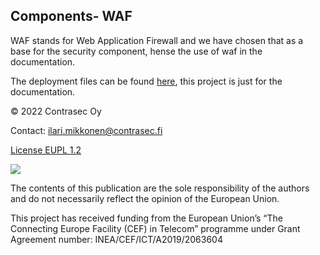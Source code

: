 ## Components- WAF

WAF stands for Web Application Firewall and we have chosen that as a base for the security component, hense the use of waf in the documentation. 

The deployment files can be found [here](https://gitlab.publiccode.solutions/odala-public/loki-stack), this project is just for the documentation.

© 2022 Contrasec Oy

Contact: ilari.mikkonen@contrasec.fi

[License EUPL 1.2](https://eupl.eu/1.2/en/)

![](https://ec.europa.eu/inea/sites/default/files/ceflogos/en_horizontal_cef_logo_2.png)

The contents of this publication are the sole responsibility of the authors and do not necessarily reflect the opinion of the European Union.

This project has received funding from the European Union’s “The Connecting Europe Facility (CEF) in Telecom” programme under Grant Agreement number: INEA/CEF/ICT/A2019/2063604
